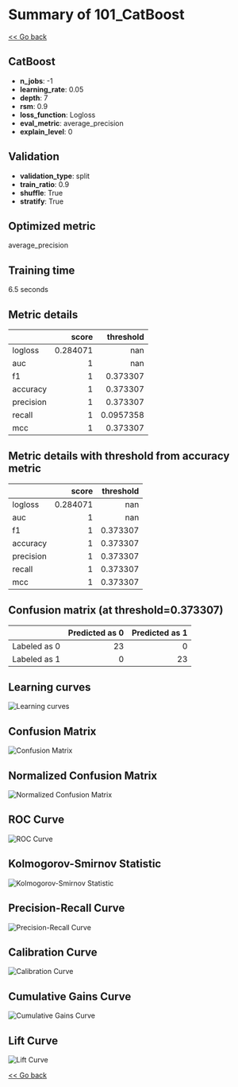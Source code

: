 # Summary of 101_CatBoost

[<< Go back](../README.md)


## CatBoost
- **n_jobs**: -1
- **learning_rate**: 0.05
- **depth**: 7
- **rsm**: 0.9
- **loss_function**: Logloss
- **eval_metric**: average_precision
- **explain_level**: 0

## Validation
 - **validation_type**: split
 - **train_ratio**: 0.9
 - **shuffle**: True
 - **stratify**: True

## Optimized metric
average_precision

## Training time

6.5 seconds

## Metric details
|           |    score |   threshold |
|:----------|---------:|------------:|
| logloss   | 0.284071 | nan         |
| auc       | 1        | nan         |
| f1        | 1        |   0.373307  |
| accuracy  | 1        |   0.373307  |
| precision | 1        |   0.373307  |
| recall    | 1        |   0.0957358 |
| mcc       | 1        |   0.373307  |


## Metric details with threshold from accuracy metric
|           |    score |   threshold |
|:----------|---------:|------------:|
| logloss   | 0.284071 |  nan        |
| auc       | 1        |  nan        |
| f1        | 1        |    0.373307 |
| accuracy  | 1        |    0.373307 |
| precision | 1        |    0.373307 |
| recall    | 1        |    0.373307 |
| mcc       | 1        |    0.373307 |


## Confusion matrix (at threshold=0.373307)
|              |   Predicted as 0 |   Predicted as 1 |
|:-------------|-----------------:|-----------------:|
| Labeled as 0 |               23 |                0 |
| Labeled as 1 |                0 |               23 |

## Learning curves
![Learning curves](learning_curves.png)
## Confusion Matrix

![Confusion Matrix](confusion_matrix.png)


## Normalized Confusion Matrix

![Normalized Confusion Matrix](confusion_matrix_normalized.png)


## ROC Curve

![ROC Curve](roc_curve.png)


## Kolmogorov-Smirnov Statistic

![Kolmogorov-Smirnov Statistic](ks_statistic.png)


## Precision-Recall Curve

![Precision-Recall Curve](precision_recall_curve.png)


## Calibration Curve

![Calibration Curve](calibration_curve_curve.png)


## Cumulative Gains Curve

![Cumulative Gains Curve](cumulative_gains_curve.png)


## Lift Curve

![Lift Curve](lift_curve.png)



[<< Go back](../README.md)
